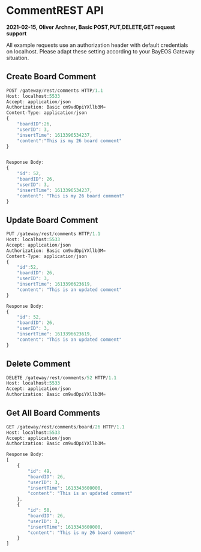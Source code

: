# CommentREST API 
__2021-02-15, Oliver Archner, Basic POST,PUT,DELETE,GET request support__

All example requests use an authorization header with default credentials on localhost. 
Please adapt these setting according to your BayEOS Gateway situation.

## Create Board Comment
```javascript
POST /gateway/rest/comments HTTP/1.1
Host: localhost:5533
Accept: application/json
Authorization: Basic cm9vdDpiYXllb3M=
Content-Type: application/json
{
    "boardID":26,
    "userID": 3,
    "insertTime": 1613396534237,
    "content":"This is my 26 board comment"    
}


Response Body:
{
    "id": 52,
    "boardID": 26,
    "userID": 3,
    "insertTime": 1613396534237,
    "content": "This is my 26 board comment"
}
```

## Update Board Comment
```javascript
PUT /gateway/rest/comments HTTP/1.1
Host: localhost:5533
Accept: application/json
Authorization: Basic cm9vdDpiYXllb3M=
Content-Type: application/json
{    
    "id":52,
    "boardID": 26,
    "userID": 3,
    "insertTime": 1613396623619,
    "content": "This is an updated comment"
}

Response Body:
{
    "id": 52,
    "boardID": 26,
    "userID": 3,
    "insertTime": 1613396623619,
    "content": "This is an updated comment"
}
```

## Delete Comment
```javascript
DELETE /gateway/rest/comments/52 HTTP/1.1
Host: localhost:5533
Accept: application/json
Authorization: Basic cm9vdDpiYXllb3M=
```

## Get All Board Comments
```javascript
GET /gateway/rest/comments/board/26 HTTP/1.1
Host: localhost:5533
Accept: application/json
Authorization: Basic cm9vdDpiYXllb3M=

Response Body:
[
    {
        "id": 49,
        "boardID": 26,
        "userID": 3,
        "insertTime": 1613343600000,
        "content": "This is an updated comment"
    },
    {
        "id": 50,
        "boardID": 26,
        "userID": 3,
        "insertTime": 1613343600000,
        "content": "This is my 26 board comment"
    }
]
```